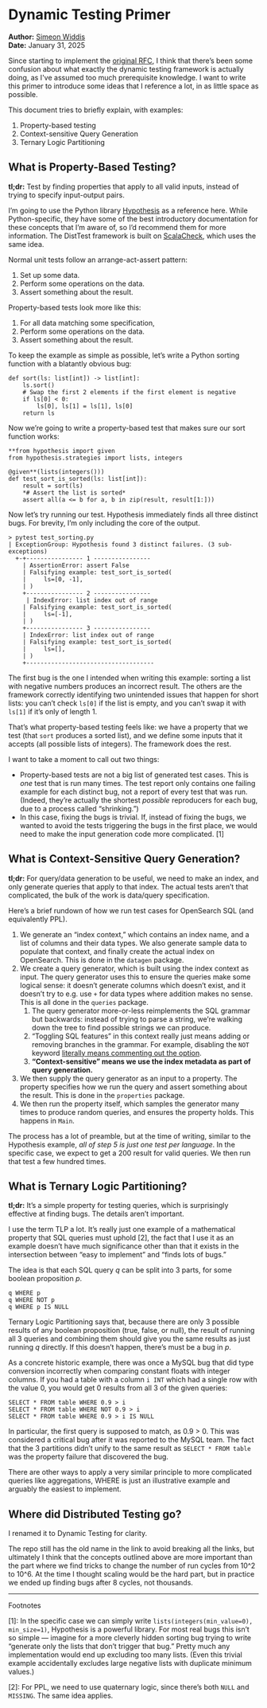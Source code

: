 # Dynamic Testing Primer

**Author:** [Simeon Widdis](https://github.com/Swiddis) <br> **Date:** January 31, 2025

Since starting to implement the [original RFC](https://github.com/opensearch-project/sql/issues/3220),
I think that there’s been some confusion about what exactly the dynamic testing framework is actually doing,
as I've assumed too much prerequisite knowledge.
I want to write this primer to introduce some ideas that I reference a lot, in as little space as possible.

This document tries to briefly explain, with examples:

1. Property-based testing
2. Context-sensitive Query Generation
3. Ternary Logic Partitioning

## What is Property-Based Testing?

**tl;dr:** Test by finding properties that apply to all valid inputs, instead of trying to specify input-output pairs.

I’m going to use the Python library [Hypothesis](https://hypothesis.readthedocs.io/en/latest/) as a reference here. While Python-specific, they have some of the best introductory documentation for these concepts that I’m aware of, so I’d recommend them for more information. The DistTest framework is built on [ScalaCheck](https://scalacheck.org/), which uses the same idea.

Normal unit tests follow an arrange-act-assert pattern:

1. Set up some data.
2. Perform some operations on the data.
3. Assert something about the result.

Property-based tests look more like this:

1. For all data matching some specification,
2. Perform some operations on the data.
3. Assert something about the result.

To keep the example as simple as possible, let’s write a Python sorting function with a blatantly obvious bug:

```
def sort(ls: list[int]) -> list[int]:
    ls.sort()
    # Swap the first 2 elements if the first element is negative
    if ls[0] < 0:
        ls[0], ls[1] = ls[1], ls[0]
    return ls
```

Now we’re going to write a property-based test that makes sure our sort function works:

```
**from hypothesis import given
from hypothesis.strategies import lists, integers

@given**(lists(integers()))
def test_sort_is_sorted(ls: list[int]):
    result = sort(ls)
    *# Assert the list is sorted*
    assert all(a <= b for a, b in zip(result, result[1:]))
```

Now let’s try running our test. Hypothesis immediately finds all three distinct bugs. For brevity, I’m only including the core of the output.

```
> pytest test_sorting.py
| ExceptionGroup: Hypothesis found 3 distinct failures. (3 sub-exceptions)
  +-+---------------- 1 ----------------
    | AssertionError: assert False
    | Falsifying example: test_sort_is_sorted(
    |     ls=[0, -1],
    | )
    +---------------- 2 ----------------
     | IndexError: list index out of range
    | Falsifying example: test_sort_is_sorted(
    |     ls=[-1],
    | )
    +---------------- 3 ----------------
    | IndexError: list index out of range
    | Falsifying example: test_sort_is_sorted(
    |     ls=[],
    | )
    +------------------------------------
```

The first bug is the one I intended when writing this example: sorting a list with negative numbers produces an incorrect result. The others are the framework correctly identifying two unintended issues that happen for short lists: you can’t check `ls[0]` if the list is empty, and you can’t swap it with `ls[1]` if it’s only of length 1.

That’s what property-based testing feels like: we have a property that we test (that `sort` produces a sorted list), and we define some inputs that it accepts (all possible lists of integers). The framework does the rest.

I want to take a moment to call out two things:

* Property-based tests are not a big list of generated test cases. This is *one* test that is run many times. The test report only contains one failing example for each distinct bug, not a report of every test that was run. (Indeed, they’re actually the shortest *possible* reproducers for each bug, due to a process called “shrinking.”)
* In this case, fixing the bugs is trivial. If, instead of fixing the bugs, we wanted to avoid the tests triggering the bugs in the first place, we would need to make the input generation code more complicated. [1]

## What is Context-Sensitive Query Generation?

**tl;dr:** For query/data generation to be useful, we need to make an index, and only generate queries that apply to that index. The actual tests aren’t that complicated, the bulk of the work is data/query specification.

Here’s a brief rundown of how we run test cases for OpenSearch SQL (and equivalently PPL).

1. We generate an “index context,” which contains an index name, and a list of columns and their data types. We also generate sample data to populate that context, and finally create the actual index on OpenSearch. This is done in the `datagen` package.
2. We create a query generator, which is built using the index context as input. The query generator uses this to ensure the queries make some logical sense: it doesn’t generate columns which doesn’t exist, and it doesn’t try to e.g. use `+` for data types where addition makes no sense. This is all done in the `queries` package.
    1. The query generator more-or-less reimplements the SQL grammar but backwards: instead of trying to parse a string, we’re walking down the tree to find possible strings we can produce.
    2. “Toggling SQL features” in this context really just means adding or removing branches in the grammar. For example, disabling the `NOT` keyword [literally means commenting out the option](https://github.com/Swiddis/opensearch-sql-distributed-testing/blob/7dd24cd26b3363a14ff73adc040dfbe9f531d9d6/src/main/scala/queries/sql/ContextExprGen.scala#L54-L56).
    3. **“Context-sensitive” means we use the index metadata as part of query generation.**
3. We then supply the query generator as an input to a property. The property specifies how we run the query and assert something about the result. This is done in the `properties` package.
4. We then run the property itself, which samples the generator many times to produce random queries, and ensures the property holds. This happens in `Main`.

The process has a lot of preamble, but at the time of writing, similar to the Hypothesis example, *all of step 5 is just one test per language*. In the specific case, we expect to get a 200 result for valid queries. We then run that test a few hundred times.

## What is Ternary Logic Partitioning?

**tl;dr:** It’s a simple property for testing queries, which is surprisingly effective at finding bugs. The details aren’t important.

I use the term TLP a lot. It’s really just one example of a mathematical property that SQL queries must uphold [2], the fact that I use it as an example doesn’t have much significance other than that it exists in the intersection between “easy to implement” and “finds lots of bugs.”

The idea is that each SQL query *q* can be split into 3 parts, for some boolean proposition *p*.

```
q WHERE p
q WHERE NOT p
q WHERE p IS NULL
```

Ternary Logic Partitioning says that, because there are only 3 possible results of any boolean proposition (true, false, or null), the result of running all 3 queries and combining them should give you the same results as just running *q* directly. If this doesn’t happen, there’s must be a bug in *p*.

As a concrete historic example, there was once a MySQL bug that did type conversion incorrectly when comparing constant floats with integer columns. If you had a table with a column `i INT` which had a single row with the value 0, you would get 0 results from all 3 of the given queries:

```
SELECT * FROM table WHERE 0.9 > i
SELECT * FROM table WHERE NOT 0.9 > i
SELECT * FROM table WHERE 0.9 > i IS NULL
```

In particular, the first query is supposed to match, as 0.9 > 0. This was considered a critical bug after it was reported to the MySQL team. The fact that the 3 partitions didn’t unify to the same result as `SELECT * FROM table` was the property failure that discovered the bug.

There are other ways to apply a very similar principle to more complicated queries like aggregations, WHERE is just an illustrative example and arguably the easiest to implement.

## Where did Distributed Testing go?

I renamed it to Dynamic Testing for clarity.

The repo still has the old name in the link to avoid breaking all the links, but ultimately I think that the concepts outlined above are more important than the part where we find tricks to change the number of run cycles from 10^2 to 10^6. At the time I thought scaling would be the hard part, but in practice we ended up finding bugs after 8 cycles, not thousands.
* * *
Footnotes

[1]: In the specific case we can simply write `lists(integers(min_value=0), min_size=1)`, Hypothesis is a powerful library. For most real bugs this isn’t so simple — imagine for a more cleverly hidden sorting bug trying to write “generate only the lists that don’t trigger that bug.” Pretty much any implementation would end up excluding too many lists. (Even this trivial example accidentally excludes large negative lists with duplicate minimum values.)

[2]: For PPL, we need to use quaternary logic, since there’s both `NULL` and `MISSING`. The same idea applies.
